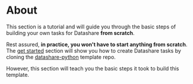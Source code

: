 # About

This section is a tutorial and will guide you through the basic steps of building your own tasks for Datashare **from scratch**.

Rest assured, **in practice, you won't have to start anything from scratch**. The [get started](../get-started/index.md) section will show you how to create Datashare tasks by cloning the [datashare-python](https://github.com/ICIJ/datashare-python) template repo.

However, this section will teach you the basic steps it took to build this template.
